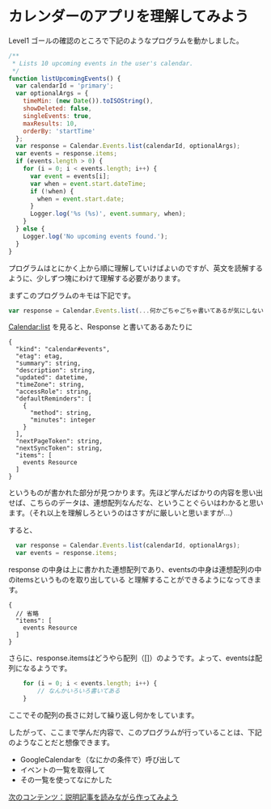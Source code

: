 # カレンダーのアプリを理解してみよう

Level1 ゴールの確認のところで下記のようなプログラムを動かしました。

```js
/**
 * Lists 10 upcoming events in the user's calendar.
 */
function listUpcomingEvents() {
  var calendarId = 'primary';
  var optionalArgs = {
    timeMin: (new Date()).toISOString(),
    showDeleted: false,
    singleEvents: true,
    maxResults: 10,
    orderBy: 'startTime'
  };
  var response = Calendar.Events.list(calendarId, optionalArgs);
  var events = response.items;
  if (events.length > 0) {
    for (i = 0; i < events.length; i++) {
      var event = events[i];
      var when = event.start.dateTime;
      if (!when) {
        when = event.start.date;
      }
      Logger.log('%s (%s)', event.summary, when);
    }
  } else {
    Logger.log('No upcoming events found.');
  }
}
```

プログラムはとにかく上から順に理解していけばよいのですが、英文を読解するように、少しずつ塊にわけて理解する必要があります。

まずこのプログラムのキモは下記です。

```js
var response = Calendar.Events.list(...何かごちゃごちゃ書いてあるが気にしない...);
```

[Calendar:list](https://developers.google.com/calendar/v3/reference/events/list) を見ると、Response と書いてあるあたりに

```
{
  "kind": "calendar#events",
  "etag": etag,
  "summary": string,
  "description": string,
  "updated": datetime,
  "timeZone": string,
  "accessRole": string,
  "defaultReminders": [
    {
      "method": string,
      "minutes": integer
    }
  ],
  "nextPageToken": string,
  "nextSyncToken": string,
  "items": [
    events Resource
  ]
}
```

というものが書かれた部分が見つかります。先ほど学んだばかりの内容を思い出せば、こちらのデータは、連想配列なんだな、ということぐらいはわかると思います。（それ以上を理解しろというのはさすがに厳しいと思いますが...）

すると、

```js
  var response = Calendar.Events.list(calendarId, optionalArgs);
  var events = response.items;
```

response の中身は上に書かれた連想配列であり、eventsの中身は連想配列の中のitemsというものを取り出している と理解することができるようになってきます。

```
{
  // 省略
  "items": [
    events Resource
  ]
}
```

さらに、response.itemsはどうやら配列（[]）のようです。よって、eventsは配列になるようです。

```js
    for (i = 0; i < events.length; i++) {
        // なんかいろいろ書いてある
    }
```

ここでその配列の長さに対して繰り返し何かをしています。

したがって、ここまで学んだ内容で、このプログラムが行っていることは、下記のようなことだと想像できます。

- GoogleCalendarを（なにかの条件で）呼び出して
- イベントの一覧を取得して
- その一覧を使ってなにかした

[次のコンテンツ：説明記事を読みながら作ってみよう](./handson)
